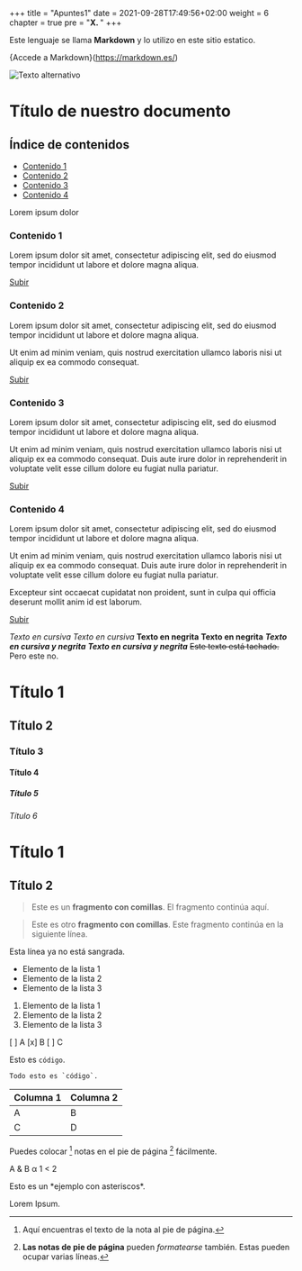 +++
title = "Apuntes1"
date = 2021-09-28T17:49:56+02:00
weight = 6
chapter = true
pre = "<b>X. </b>"
+++

Este lenguaje se llama **Markdown** y lo utilizo en este sitio estatico.

{Accede a Markdown}(https://markdown.es/)

![Texto alternativo](/images/mark.png)

<a name="top"></a>
# Título de nuestro documento
 
## Índice de contenidos
* [Contenido 1](#item1)
* [Contenido 2](#item2)
* [Contenido 3](#item3)
* [Contenido 4](#item4)
 
Lorem ipsum dolor
 
<a name="item1"></a>
### Contenido 1
 
Lorem ipsum dolor sit amet, consectetur adipiscing elit, sed do eiusmod tempor incididunt ut labore et dolore magna aliqua.
 
[Subir](#top)
 
<a name="item2"></a>
### Contenido 2
 
Lorem ipsum dolor sit amet, consectetur adipiscing elit, sed do eiusmod tempor incididunt ut labore et dolore magna aliqua.
 
Ut enim ad minim veniam, quis nostrud exercitation ullamco laboris nisi ut aliquip ex ea commodo consequat.
 
[Subir](#top)
 
<a name="item3"></a>
### Contenido 3
 
Lorem ipsum dolor sit amet, consectetur adipiscing elit, sed do eiusmod tempor incididunt ut labore et dolore magna aliqua.
 
Ut enim ad minim veniam, quis nostrud exercitation ullamco laboris nisi ut aliquip ex ea commodo consequat. Duis aute irure dolor in reprehenderit in voluptate velit esse cillum dolore eu fugiat nulla pariatur.
 
[Subir](#top)
 
<a name="item4"></a>
### Contenido 4
 
Lorem ipsum dolor sit amet, consectetur adipiscing elit, sed do eiusmod tempor incididunt ut labore et dolore magna aliqua.
 
Ut enim ad minim veniam, quis nostrud exercitation ullamco laboris nisi ut aliquip ex ea commodo consequat. Duis aute irure dolor in reprehenderit in voluptate velit esse cillum dolore eu fugiat nulla pariatur.
 
Excepteur sint occaecat cupidatat non proident, sunt in culpa qui officia deserunt mollit anim id est laborum.
 
[Subir](#top)

*Texto en cursiva*
_Texto en cursiva_
**Texto en negrita**
__Texto en negrita__
***Texto en cursiva y negrita***
___Texto en cursiva y negrita___
~~Este texto está tachado.~~ Pero este no.

# Título 1
## Título 2
### Título 3
#### Título 4
##### Título 5
###### Título 6

Título 1
=
Título 2
-

>Este es un **fragmento con comillas**.
>El fragmento continúa aquí.

>Este es otro **fragmento con comillas**.
Este fragmento continúa en la siguiente línea.

Esta línea ya no está sangrada.

- Elemento de la lista 1
- Elemento de la lista 2
- Elemento de la lista 3

1. Elemento de la lista 1
2. Elemento de la lista 2
3. Elemento de la lista 3

[ ] A
[x] B
[ ] C

Esto es `código`.

``Todo esto es `código`.``

|Columna 1|Columna 2|
|--------|--------|
|    A    |    B    |
|    C    |    D    |

Puedes colocar [^1] notas en el pie de página [^2] fácilmente.
[^1]: Aquí encuentras el texto de la nota al pie de página.
[^2]: **Las notas de pie de página** pueden *formatearse* también.
Estas pueden ocupar varias líneas.

A & B
&alpha;
1 < 2
<p>

Esto es un \*ejemplo con asteriscos\*.

Lorem Ipsum.